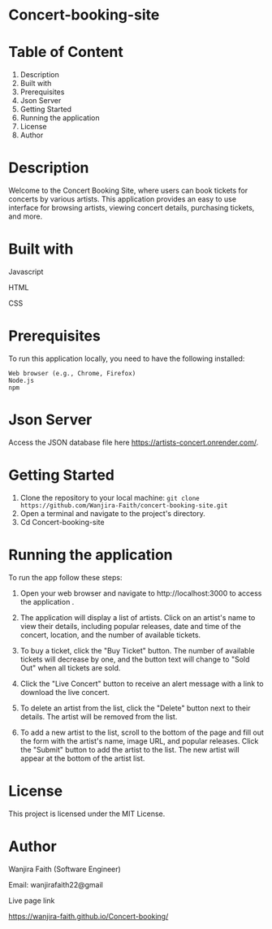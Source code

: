 # Concert-booking-site

# Table of Content
1. Description
2. Built with
3. Prerequisites
4. Json Server 
5. Getting Started
6. Running the application
7. License
8. Author


# Description
Welcome to the Concert Booking Site, where users can book tickets for concerts by various artists. This application provides an easy to use interface for browsing artists, viewing concert details, purchasing tickets, and more.

# Built with
 Javascript

 HTML

 CSS
  
# Prerequisites
To run this application locally, you need to have the following installed:

    Web browser (e.g., Chrome, Firefox)
    Node.js
    npm 

# Json Server
Access the JSON database file here https://artists-concert.onrender.com/.


# Getting Started
1. Clone the repository to your local machine:
 `git clone https://github.com/Wanjira-Faith/concert-booking-site.git
`
2. Open a terminal and navigate to the project's directory.
3. Cd Concert-booking-site

# Running the application
  To run the app follow these steps:

1. Open your web browser and navigate to http://localhost:3000 to access the application .

2. The application will display a list of artists. Click on an artist's name to view their details, including popular releases, date and time of the concert, location, and the number of available tickets.    

3. To buy a ticket, click the "Buy Ticket" button. The number of available tickets will decrease by one, and the button text will change to "Sold Out" when all tickets are sold.

4. Click the "Live Concert" button to receive an alert message with a link to download the live concert.

5. To delete an artist from the list, click the "Delete" button next to their details. The artist will be removed from the list.

6. To add a new artist to the list, scroll to the bottom of the page and fill out the form with the artist's name, image URL, and popular releases. Click the "Submit" button to add the artist to the list. The new artist will appear at the bottom of the artist list.

#  License
This project is licensed under the MIT License.

# Author
Wanjira Faith (Software Engineer)

Email: wanjirafaith22@gmail



Live page link

 https://wanjira-faith.github.io/Concert-booking/